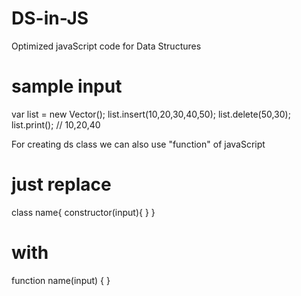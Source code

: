 # DS-in-JS
Optimized javaScript code for Data Structures  

# sample input
var list = new Vector();
list.insert(10,20,30,40,50);
list.delete(50,30);
list.print();  // 10,20,40

For creating ds class we can also use "function" of javaScript
# just replace 
class name{
  constructor(input){
  }
}

# with
function name(input) {
}
